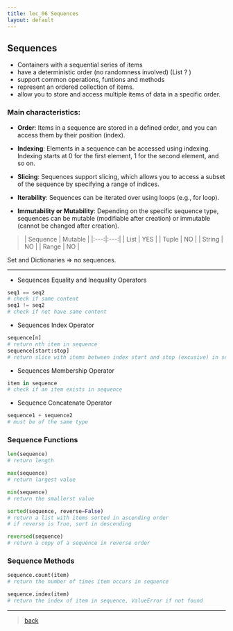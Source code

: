 ```yaml
---
title: lec_06 Sequences
layout: default
---
```


## Sequences

* Containers with a sequential series of items 
* have a deterministic order (no randomness involved)  (List ? )
* support common operations, funtions and methods
* represent an ordered collection of items. 
* allow you to store and access multiple items of data in a specific order. 

### Main characteristics:

* **Order**: Items in a sequence are stored in a defined order, and you can access them by their position (index).

* **Indexing**: Elements in a sequence can be accessed using indexing. Indexing starts at 0 for the first element, 1 for the second element, and so on.

* **Slicing**: Sequences support slicing, which allows you to access a subset of the sequence by specifying a range of indices.

* **Iterability**: Sequences can be iterated over using loops (e.g., for loop).

* **Immutability or Mutability**: Depending on the specific sequence type, sequences can be mutable (modifiable after creation) or immutable (cannot be changed after creation).

> | Sequence  | Mutable  |
|:---:|:---:|
|  List |  YES  |
|  Tuple |  NO  |
|  String |  NO  |
|  Range |  NO  |

Set and Dictionaries => no sequences.

---

* Sequences Equality and Inequality Operators

```python
seq1 == seq2
# check if same content
seq1 != seq2
# check if not have same content
```

* Sequences Index Operator

```python
sequence[n]
# return nth item in sequence
sequence[start:stop]
# return slice with items between index start and stop (excusive) in sequence
```

* Sequences Membership Operator

```python
item in sequence
# check if an item exists in sequence
```

* Sequence Concatenate Operator

```python
sequence1 + sequence2
# must be of the same type
```

### Sequence Functions

```python
len(sequence)
# return length

max(sequence)
# return largest value

min(sequence)
# return the smallerst value

sorted(sequence, reverse=False)
# return a list with items sorted in ascending order 
# if reverse is True, sort in descending

reversed(sequence)
# return a copy of a sequence in reverse order
```

### Sequence Methods

```python
sequence.count(item)
# return the number of times item occurs in sequence

sequence.index(item)
# return the index of item in sequence, ValueError if not found
```

---

> [back](../)
